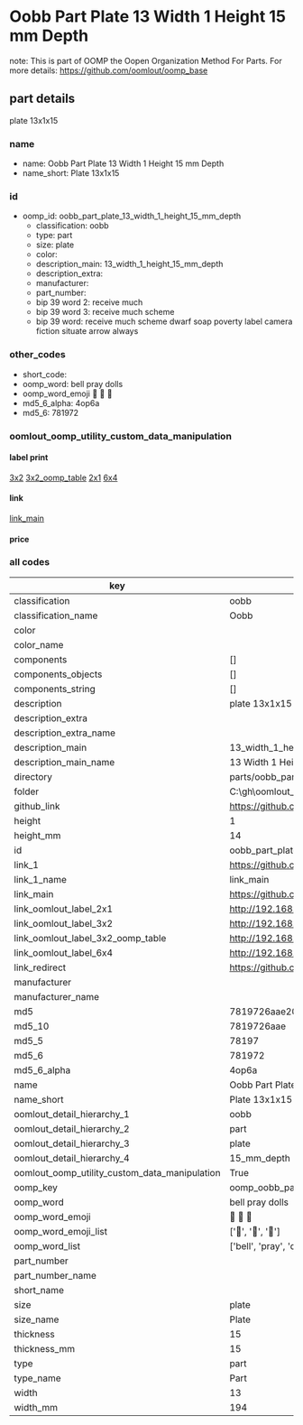 # Oobb Part Plate 13 Width 1 Height 15 mm Depth  

note: This is part of OOMP the Oopen Organization Method For Parts. For more details: https://github.com/oomlout/oomp_base

##  part details
  



plate 13x1x15



### name
* name: Oobb Part Plate 13 Width 1 Height 15 mm Depth
* name_short: Plate 13x1x15 
### id
* oomp_id: oobb_part_plate_13_width_1_height_15_mm_depth
  * classification: oobb
  * type: part
  * size: plate
  * color: 
  * description_main: 13_width_1_height_15_mm_depth
  * description_extra: 
  * manufacturer: 
  * part_number: 
  * bip 39 word 2: receive much
  * bip 39 word 3: receive much scheme
  * bip 39 word: receive much scheme dwarf soap poverty label camera fiction situate arrow always

### other_codes
* short_code: 
* oomp_word: bell pray dolls
* oomp_word_emoji :bell: :pray: :dolls:
* md5_6_alpha: 4op6a
* md5_6: 781972






### oomlout_oomp_utility_custom_data_manipulation
#### label print
[3x2](http://192.168.1.245:1112/?label=oomp%204op6a)
[3x2_oomp_table](http://192.168.1.108:1112/?label=oomp%204op6a)
[2x1](http://192.168.1.242:1112/?label=oomp%204op6a)
[6x4](http://192.168.1.55:1112/?label=oomp%204op6a)    

#### link

[link_main](https://github.com/oomlout/oomlout_oobb_version_4_generated_parts/tree/main/navigation_oomp/oobb/part/plate/13_width_1_height_15_mm_depth/part)                              

#### price







### all codes 
| key | value |  
| --- | --- |  
| classification | oobb |  
| classification_name | Oobb |  
| color |  |  
| color_name |  |  
| components | [] |  
| components_objects | [] |  
| components_string | [] |  
| description | plate 13x1x15 |  
| description_extra |  |  
| description_extra_name |  |  
| description_main | 13_width_1_height_15_mm_depth |  
| description_main_name | 13 Width 1 Height 15 mm Depth |  
| directory | parts/oobb_part_plate_13_width_1_height_15_mm_depth |  
| folder | C:\gh\oomlout_oobb_version_4_generated_parts\parts\oobb_part_plate_13_width_1_height_15_mm_depth |  
| github_link | https://github.com/oomlout/oomlout_oomp_part_src/tree/main/parts/oobb_part_plate_13_width_1_height_15_mm_depth |  
| height | 1 |  
| height_mm | 14 |  
| id | oobb_part_plate_13_width_1_height_15_mm_depth |  
| link_1 | https://github.com/oomlout/oomlout_oobb_version_4_generated_parts/tree/main/navigation_oomp/oobb/part/plate/13_width_1_height_15_mm_depth/part |  
| link_1_name | link_main |  
| link_main | https://github.com/oomlout/oomlout_oobb_version_4_generated_parts/tree/main/navigation_oomp/oobb/part/plate/13_width_1_height_15_mm_depth/part |  
| link_oomlout_label_2x1 | http://192.168.1.242:1112/?label=oomp%204op6a |  
| link_oomlout_label_3x2 | http://192.168.1.245:1112/?label=oomp%204op6a |  
| link_oomlout_label_3x2_oomp_table | http://192.168.1.108:1112/?label=oomp%204op6a |  
| link_oomlout_label_6x4 | http://192.168.1.55:1112/?label=oomp%204op6a |  
| link_redirect | https://github.com/oomlout/oomlout_oobb_version_4_generated_parts/tree/main/parts/oobb_plate_13_01_15 |  
| manufacturer |  |  
| manufacturer_name |  |  
| md5 | 7819726aae20af86a466d44b8164459c |  
| md5_10 | 7819726aae |  
| md5_5 | 78197 |  
| md5_6 | 781972 |  
| md5_6_alpha | 4op6a |  
| name | Oobb Part Plate 13 Width 1 Height 15 mm Depth |  
| name_short | Plate 13x1x15  |  
| oomlout_detail_hierarchy_1 | oobb |  
| oomlout_detail_hierarchy_2 | part |  
| oomlout_detail_hierarchy_3 | plate |  
| oomlout_detail_hierarchy_4 | 15_mm_depth |  
| oomlout_oomp_utility_custom_data_manipulation | True |  
| oomp_key | oomp_oobb_part_plate_13_width_1_height_15_mm_depth |  
| oomp_word | bell pray dolls |  
| oomp_word_emoji | :bell: :pray: :dolls: |  
| oomp_word_emoji_list | [':bell:', ':pray:', ':dolls:'] |  
| oomp_word_list | ['bell', 'pray', 'dolls'] |  
| part_number |  |  
| part_number_name |  |  
| short_name |  |  
| size | plate |  
| size_name | Plate |  
| thickness | 15 |  
| thickness_mm | 15 |  
| type | part |  
| type_name | Part |  
| width | 13 |  
| width_mm | 194 |  

